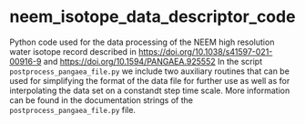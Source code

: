 # neem_isotope_data_descriptor_code
Python code used for the data processing of the NEEM high resolution water isotope record described in https://doi.org/10.1038/s41597-021-00916-9 and <https://doi.org/10.1594/PANGAEA.925552>
In the script `postprocess_pangaea_file.py` we include two auxiliary routines that can be used for simplifying the format of the data file for further use as well as for interpolating the data set on a constandt step time scale. More information can be found in the documentation strings of the `postprocess_pangaea_file.py` file.

